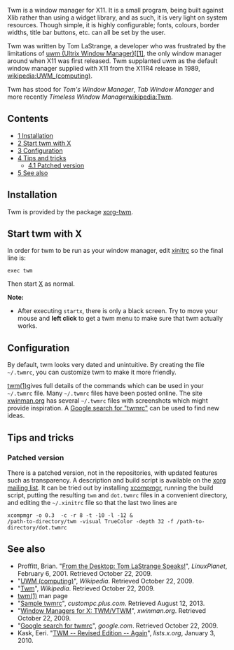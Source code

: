 Twm is a window manager for X11\. It is a small program, being built against Xlib rather than using a widget library, and as such, it is very light on system resources. Though simple, it is highly configurable; fonts, colours, border widths, title bar buttons, etc. can all be set by the user.

Twm was written by Tom LaStrange, a developer who was frustrated by the limitations of [uwm (Ultrix Window Manager)](https://en.wikipedia.org/wiki/UWM_(computing) "wikipedia:UWM (computing)")[[[1]](http://www.linuxplanet.com/linuxplanet/reports/3000/2/), the only window manager around when X11 was first released. Twm supplanted uwm as the default window manager supplied with X11 from the X11R4 release in 1989, [wikipedia:UWM_(computing)](https://en.wikipedia.org/wiki/UWM_(computing) "wikipedia:UWM (computing)").

Twm has stood for *Tom's Window Manager*, *Tab Window Manager* and more recently *Timeless Window Manager*[wikipedia:Twm](https://en.wikipedia.org/wiki/Twm "wikipedia:Twm").

## Contents

*   [1 Installation](#Installation)
*   [2 Start twm with X](#Start_twm_with_X)
*   [3 Configuration](#Configuration)
*   [4 Tips and tricks](#Tips_and_tricks)
    *   [4.1 Patched version](#Patched_version)
*   [5 See also](#See_also)

## Installation

Twm is provided by the package [xorg-twm](https://www.archlinux.org/packages/?name=xorg-twm).

## Start twm with X

In order for twm to be run as your window manager, edit [xinitrc](/index.php/Xinitrc "Xinitrc") so the final line is:

```
exec twm

```

Then start [X](/index.php/X "X") as normal.

**Note:**

*   After executing `startx`, there is only a black screen. Try to move your mouse and **left click** to get a twm menu to make sure that twm actually works.

## Configuration

By default, twm looks very dated and unintuitive. By creating the file `~/.twmrc`, you can customize twm to make it more friendly.

[twm(1)](http://jlk.fjfi.cvut.cz/arch/manpages/man/twm.1)gives full details of the commands which can be used in your `~/.twmrc` file. Many `~/.twmrc` files have been posted online. The site [xwinman.org](http://www.xwinman.org/vtwm.php) has several `~/.twmrc` files with screenshots which might provide inspiration. A [Google search for "twmrc"](https://www.google.com/search?q=twmrc) can be used to find new ideas.

## Tips and tricks

### Patched version

There is a patched version, not in the repositories, with updated features such as transparency. A description and build script is available on the [xorg mailing list](http://lists.x.org/archives/xorg/2010-January/048401.html). It can be tried out by installing [xcompmgr](/index.php/Xcompmgr "Xcompmgr"), running the build script, putting the resulting `twm` and `dot.twmrc` files in a convenient directory, and editing the `~/.xinitrc` file so that the last two lines are

```
xcompmgr -o 0.3  -c -r 8 -t -10 -l -12 &
/path-to-directory/twm -visual TrueColor -depth 32 -f /path-to-directory/dot.twmrc

```

## See also

*   Proffitt, Brian. "[From the Desktop: Tom LaStrange Speaks!](http://www.linuxplanet.com/linuxplanet/reports/3000/2/)", *LinuxPlanet*, February 6, 2001\. Retrieved October 22, 2009.
*   "[UWM (computing)](https://en.wikipedia.org/wiki/UWM_(computing) "wikipedia:UWM (computing)")", *Wikipedia*. Retrieved October 22, 2009.
*   "[Twm](https://en.wikipedia.org/wiki/Twm "wikipedia:Twm")", *Wikipedia*. Retrieved October 22, 2009.
*   [twm(1)](http://jlk.fjfi.cvut.cz/arch/manpages/man/twm.1) man page
*   "[Sample twmrc](http://www.custompc.plus.com/twm/configs/twmrc09)", *custompc.plus.com*. Retrieved August 12, 2013.
*   "[Window Managers for X: TWM/VTWM](http://xwinman.org/vtwm.php)", *xwinman.org*. Retrieved October 22, 2009.
*   "[Google search for twmrc](https://www.google.com/search?q=twmrc)", *google.com*. Retrieved October 22, 2009.
*   Kask, Eeri. "[TWM -- Revised Edition -- Again](http://lists.x.org/archives/xorg/2010-January/048401.html)", *lists.x.org*, January 3, 2010.